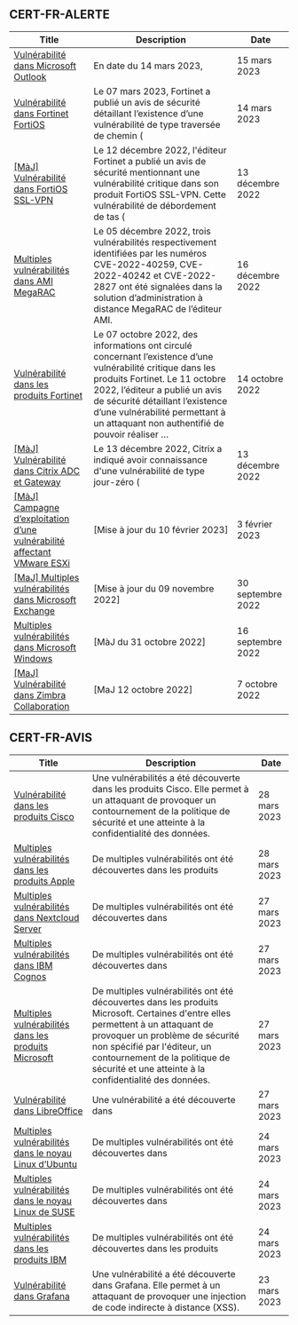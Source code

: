 
## CERT-FR-ALERTE
|Title|Description|Date|
|---|---|---|
| [Vulnérabilité dans Microsoft Outlook](https://www.cert.ssi.gouv.fr/alerte/CERTFR-2023-ALE-002/) | En date du 14 mars 2023,  | 15 mars 2023 |
| [Vulnérabilité dans Fortinet FortiOS](https://www.cert.ssi.gouv.fr/alerte/CERTFR-2023-ALE-001/) | Le 07 mars 2023, Fortinet a publié un avis de sécurité détaillant l’existence d’une vulnérabilité de type traversée de chemin ( | 14 mars 2023 |
| [[MàJ] Vulnérabilité dans FortiOS SSL-VPN](https://www.cert.ssi.gouv.fr/alerte/CERTFR-2022-ALE-012/) | Le 12 décembre 2022, l'éditeur Fortinet a publié un avis de sécurité mentionnant une vulnérabilité critique dans son produit FortiOS SSL-VPN. Cette vulnérabilité de débordement de tas ( | 13 décembre 2022 |
| [Multiples vulnérabilités dans AMI MegaRAC](https://www.cert.ssi.gouv.fr/alerte/CERTFR-2022-ALE-014/) | Le 05 décembre 2022, trois vulnérabilités respectivement identifiées par les numéros CVE-2022-40259, CVE-2022-40242 et CVE-2022-2827 ont été signalées dans la solution d’administration à distance MegaRAC de l’éditeur AMI. | 16 décembre 2022 |
| [Vulnérabilité dans les produits Fortinet](https://www.cert.ssi.gouv.fr/alerte/CERTFR-2022-ALE-011/) | Le 07 octobre 2022, des informations ont circulé concernant l’existence d’une vulnérabilité critique dans les produits Fortinet. Le 11 octobre 2022, l’éditeur a publié un avis de sécurité détaillant l’existence d’une vulnérabilité permettant à un attaquant non authentifié de pouvoir réaliser … | 14 octobre 2022 |
| [[MàJ] Vulnérabilité dans Citrix ADC et Gateway](https://www.cert.ssi.gouv.fr/alerte/CERTFR-2022-ALE-013/) | Le 13 décembre 2022, Citrix a indiqué avoir connaissance d'une vulnérabilité de type jour-zéro ( | 13 décembre 2022 |
| [[MàJ] Campagne d’exploitation d’une vulnérabilité affectant VMware ESXi](https://www.cert.ssi.gouv.fr/alerte/CERTFR-2023-ALE-015/) | [Mise à jour du 10 février 2023] | 3 février 2023 |
| [[MaJ] Multiples vulnérabilités dans Microsoft Exchange](https://www.cert.ssi.gouv.fr/alerte/CERTFR-2022-ALE-008/) | [Mise à jour du 09 novembre 2022] | 30 septembre 2022 |
| [Multiples vulnérabilités dans Microsoft Windows](https://www.cert.ssi.gouv.fr/alerte/CERTFR-2022-ALE-007/) | [MàJ du 31 octobre 2022] | 16 septembre 2022 |
| [[MaJ] Vulnérabilité dans Zimbra Collaboration](https://www.cert.ssi.gouv.fr/alerte/CERTFR-2022-ALE-009/) | [MaJ 12 octobre 2022]  | 7 octobre 2022 |
## CERT-FR-AVIS
|Title|Description|Date|
|---|---|---|
| [Vulnérabilité dans les produits Cisco](https://www.cert.ssi.gouv.fr/avis/CERTFR-2023-AVI-0266/) | Une vulnérabilités a été découverte dans les produits Cisco. Elle permet à un attaquant de provoquer un contournement de la politique de sécurité et une atteinte à la confidentialité des données. | 28 mars 2023 |
| [Multiples vulnérabilités dans les produits Apple](https://www.cert.ssi.gouv.fr/avis/CERTFR-2023-AVI-0265/) | De multiples vulnérabilités ont été découvertes dans les produits  | 28 mars 2023 |
| [Multiples vulnérabilités dans Nextcloud Server](https://www.cert.ssi.gouv.fr/avis/CERTFR-2023-AVI-0264/) | De multiples vulnérabilités ont été découvertes dans  | 27 mars 2023 |
| [Multiples vulnérabilités dans IBM Cognos](https://www.cert.ssi.gouv.fr/avis/CERTFR-2023-AVI-0263/) | De multiples vulnérabilités ont été découvertes dans  | 27 mars 2023 |
| [Multiples vulnérabilités dans les produits Microsoft](https://www.cert.ssi.gouv.fr/avis/CERTFR-2023-AVI-0262/) | De multiples vulnérabilités ont été découvertes dans les produits Microsoft. Certaines d'entre elles permettent à un attaquant de provoquer un problème de sécurité non spécifié par l'éditeur, un contournement de la politique de sécurité et une atteinte à la confidentialité des données. | 27 mars 2023 |
| [Vulnérabilité dans LibreOffice](https://www.cert.ssi.gouv.fr/avis/CERTFR-2023-AVI-0261/) | Une vulnérabilité a été découverte dans  | 27 mars 2023 |
| [Multiples vulnérabilités dans le noyau Linux d’Ubuntu](https://www.cert.ssi.gouv.fr/avis/CERTFR-2023-AVI-0260/) | De multiples vulnérabilités ont été découvertes dans  | 24 mars 2023 |
| [Multiples vulnérabilités dans le noyau Linux de SUSE](https://www.cert.ssi.gouv.fr/avis/CERTFR-2023-AVI-0259/) | De multiples vulnérabilités ont été découvertes dans  | 24 mars 2023 |
| [Multiples vulnérabilités dans les produits IBM](https://www.cert.ssi.gouv.fr/avis/CERTFR-2023-AVI-0258/) | De multiples vulnérabilités ont été découvertes dans les produits  | 24 mars 2023 |
| [Vulnérabilité dans Grafana](https://www.cert.ssi.gouv.fr/avis/CERTFR-2023-AVI-0257/) | Une vulnérabilité a été découverte dans Grafana. Elle permet à un attaquant de provoquer une injection de code indirecte à distance (XSS). | 23 mars 2023 |
